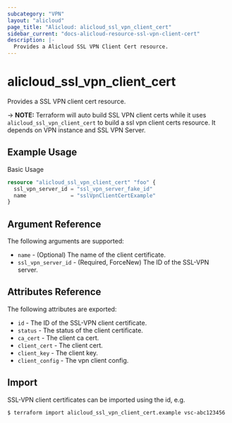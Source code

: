 ```yaml
---
subcategory: "VPN"
layout: "alicloud"
page_title: "Alicloud: alicloud_ssl_vpn_client_cert"
sidebar_current: "docs-alicloud-resource-ssl-vpn-client-cert"
description: |-
  Provides a Alicloud SSL VPN Client Cert resource.
---
```


# alicloud_ssl_vpn_client_cert

Provides a SSL VPN client cert resource.

-> **NOTE:** Terraform will auto build SSL VPN client certs while it uses `alicloud_ssl_vpn_client_cert` to build a ssl vpn client certs resource.
It depends on VPN instance and SSL VPN Server.

## Example Usage

Basic Usage

```terraform
resource "alicloud_ssl_vpn_client_cert" "foo" {
  ssl_vpn_server_id = "ssl_vpn_server_fake_id"
  name              = "sslVpnClientCertExample"
}
```

## Argument Reference

The following arguments are supported:

- `name` - (Optional) The name of the client certificate.
- `ssl_vpn_server_id` - (Required, ForceNew) The ID of the SSL-VPN server.

## Attributes Reference

The following attributes are exported:

- `id` - The ID of the SSL-VPN client certificate.
- `status` - The status of the client certificate.
- `ca_cert` - The client ca cert.
- `client_cert` - The client cert.
- `client_key` - The client key.
- `client_config` - The vpn client config.

## Import

SSL-VPN client certificates can be imported using the id, e.g.

```shell
$ terraform import alicloud_ssl_vpn_client_cert.example vsc-abc123456
```
